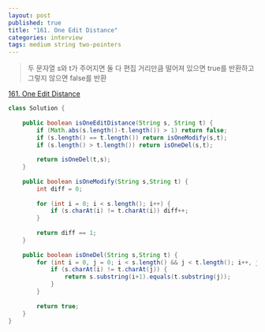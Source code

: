 ```yaml
---
layout: post
published: true
title: "161. One Edit Distance"
categories: interview
tags: medium string two-pointers
---
```


> 두 문자열 s와 t가 주어지면 둘 다 편집 거리만큼 떨어져 있으면 true를 반환하고 그렇지 않으면 false를 반환

[161. One Edit Distance](https://leetcode.com/problems/one-edit-distance/)

```java
class Solution {
    
    public boolean isOneEditDistance(String s, String t) {
        if (Math.abs(s.length()-t.length()) > 1) return false;
        if (s.length() == t.length()) return isOneModify(s,t);
        if (s.length() > t.length()) return isOneDel(s,t);
        
        return isOneDel(t,s);
    }
    
    public boolean isOneModify(String s,String t) {
        int diff = 0;
        
        for (int i = 0; i < s.length(); i++) {
            if (s.charAt(i) != t.charAt(i)) diff++;
        }
        
        return diff == 1;
    }
    
    public boolean isOneDel(String s,String t) {
        for (int i = 0, j = 0; i < s.length() && j < t.length(); i++, j++) {
            if (s.charAt(i) != t.charAt(j)) {
                return s.substring(i+1).equals(t.substring(j));
            }
        }
        
        return true;
    }
}
```